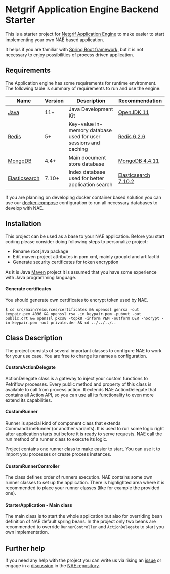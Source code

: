 # Netgrif Application Engine Backend Starter

This is a starter project for [Netgrif Application Engine](https://github.com/netgrif/application-engine)
to make easier to start implementing your own NAE based application.

It helps if you are familiar with [Spring Boot framework,](https://spring.io/) but it is not necessary to enjoy
possibilities of process driven application.

## Requirements

The Application engine has some requirements for runtime environment. The following table is summary of requirements to
run and use the engine:

| Name                                                   | Version | Description                                                     | Recommendation                                                         |
|--------------------------------------------------------|---------|-----------------------------------------------------------------|------------------------------------------------------------------------|
| [Java](https://openjdk.java.net/)                      | 11+     | Java Development Kit                                            | [OpenJDK 11](https://openjdk.java.net/install/)                        |
| [Redis](https://redis.io/)                             | 5+      | Key-value in-memory database used for user sessions and caching | [Redis 6.2.6](https://redis.io/download)                               |
| [MongoDB](https://www.mongodb.com/)                    | 4.4+    | Main document store database                                    | [MongoDB 4.4.11](https://docs.mongodb.com/v4.4/installation/)          |
| [Elasticsearch](https://www.elastic.co/elasticsearch/) | 7.10+   | Index database used for better application search               | [Elasticsearch 7.10.2](https://www.elastic.co/downloads/elasticsearch) |

If you are planning on developing docker container based solution you can use our [docker-compose](docker-compose.yml)
configuration to run all necessary databases to develop with NAE.

## Installation

This project can be used as a base to your NAE application. Before you start coding please consider doing following
steps to personalize project:

- Rename root java package
- Edit maven project attributes in pom.xml, mainly groupId and artifactId
- Generate security certificates for token encryption

As it is Java [Maven](https://maven.apache.org/) project it is assumed that you have some experience with Java
programming language.

#### Generate certificates

You should generate own certificates to encrypt token used by NAE.

```shell
$ cd src/main/resources/certificates && openssl genrsa -out keypair.pem 4096 && openssl rsa -in keypair.pem -pubout -out public.crt && openssl pkcs8 -topk8 -inform PEM -outform DER -nocrypt -in keypair.pem -out private.der && cd ../../../..
```

## Class Description

The project consists of several important classes to configure NAE to work for your use case. You are free to change its
names a configuration.

#### CustomActionDelegate

ActionDelegate class is a gateway to inject your custom functions to Petriflow processes. Every public method and
property of this class is available to call from process action. It extends NAE ActionDelegate that contains all Action
API, so you can use all its functionality to even more extend its capabilities.

#### CustomRunner

Runner is special kind of component class that extends CommandLineRunner (or another variants). It is used to run some
logic right after application starts but before it is ready to serve requests. NAE call the run method of a runner class
to execute its logic.

Project contains one runner class to make easier to start. You can use it to import you processes or create process
instances.

#### CustomRunnerController

The class defines order of runners execution. NAE contains some own runner classes to set up the application. There is
highlighted area where it is recommended to place your runner classes (like for example the provided one).

#### StarterApplication - Main class

The main class is to start the whole application but also for overriding bean definition of NAE default spring beans. In
the project only two beans are recommended to override `RunnerController` and `ActionDelegate` to start you own
implementation.

## Further help

If you need any help with the project you can write us via rising
an [issue](https://github.com/netgrif/application-engine/issues) or engage in
a [discussion](https://github.com/netgrif/application-engine/discussions) in
the [NAE repository](https://github.com/netgrif/application-engine).
